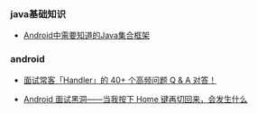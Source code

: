 ### java基础知识
- [Android中需要知道的Java集合框架](https://mp.weixin.qq.com/s/n0hI9qQJ5aqsQJI3pk6uaA)
  
### android  

- [面试常客「Handler」的 40+ 个高频问题 Q & A 对答！](https://mp.weixin.qq.com/s/Dq4WyPgQEGDGJQvijEsVYw)

- [Android 面试黑洞——当我按下 Home 键再切回来，会发生什么](https://mp.weixin.qq.com/s/dbUXmkOd_VxmxExBSpkmyw)